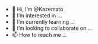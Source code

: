 - 👋 Hi, I’m @Kazemato
- 👀 I’m interested in ...
- 🌱 I’m currently learning ...
- 💞️ I’m looking to collaborate on ...
- 📫 How to reach me ...

<!---
Kazemato/Kazemato is a ✨ special ✨ repository because its `README.md` (this file) appears on your GitHub profile.
You can click the Preview link to take a look at your changes.
--->
